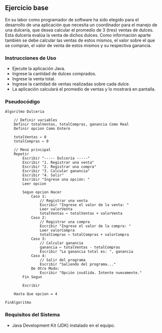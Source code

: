 ## Ejercicio base 
En su labor como programador de software ha sido elegido para el desarrollo de una aplicación que necesita un coordinador para el manejo de una dulcería, que desea calcular el promedio de 3 (tres) ventas de dulces. Esta dulcería evalúa la venta de dichos dulces. Como información aparte también se debe calcular las ventas de estos mismos, el valor sobre el que se compran, el valor de venta de estos mismos y su respectiva ganancia.

### Instrucciones de Uso
* Ejecute la aplicación Java.
* Ingrese la cantidad de dulces comprados.
* Ingrese la venta total.
* Ingrese la cantidad de ventas realizadas sobre cada dulce.
* La aplicación calculará el promedio de ventas y lo mostrará en pantalla.

### Pseudocódigo
~~~
Algoritmo Dulceria

    // Definir variables
    Definir totalVentas, totalCompras, ganancia Como Real
    Definir opcion Como Entero

    totalVentas ← 0
    totalCompras ← 0

    // Menú principal
    Repetir
        Escribir "----- Dulcería -----"
        Escribir "1. Registrar una venta"
        Escribir "2. Registrar una compra"
        Escribir "3. Calcular ganancia"
        Escribir "4. Salir"
        Escribir "Ingrese una opción: "
        Leer opcion

        Segun opcion Hacer
            Caso 1:
                // Registrar una venta
                Escribir "Ingrese el valor de la venta: "
                Leer valorVenta
                totalVentas ← totalVentas + valorVenta
            Caso 2:
                // Registrar una compra
                Escribir "Ingrese el valor de la compra: "
                Leer valorCompra
                totalCompras ← totalCompras + valorCompra
            Caso 3:
                // Calcular ganancia
                ganancia ← totalVentas - totalCompras
                Escribir "La ganancia total es: ", ganancia
            Caso 4:
                // Salir del programa
                Escribir "Saliendo del programa..."
            De Otro Modo:
                Escribir "Opción inválida. Intente nuevamente."
        Fin Segun

        Escribir

    Hasta Que opcion = 4

FinAlgoritmo
~~~

### Requisitos del Sistema
* Java Development Kit (JDK) instalado en el equipo.
